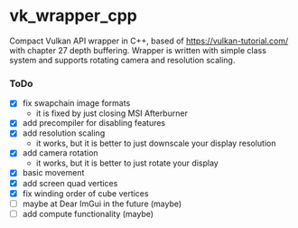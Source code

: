 # vk_wrapper_cpp
Compact Vulkan API wrapper in C++, based of https://vulkan-tutorial.com/ with chapter 27 depth buffering. Wrapper is written with simple class system and supports rotating camera and resolution scaling.

### ToDo
- [x] fix swapchain image formats
  - it is fixed by just closing MSI Afterburner
- [x] add precompiler for disabling features
- [x] add resolution scaling
  - it works, but it is better to just downscale your display resolution
- [x] add camera rotation
  - it works, but it is better to just rotate your display
- [x] basic movement
- [x] add screen quad vertices
- [x] fix winding order of cube vertices
- [ ] maybe at Dear ImGui in the future (maybe)
- [ ] add compute functionality (maybe)
